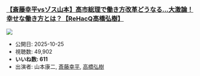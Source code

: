 ### [【斎藤幸平vsゾス山本】高市総理で働き方改革どうなる…大激論！幸せな働き方とは？【ReHacQ高橋弘樹】](https://www.youtube.com/watch?v=JltRRMzvXVs)
[![](https://img.youtube.com/vi/JltRRMzvXVs/sddefault.jpg)](https://www.youtube.com/watch?v=JltRRMzvXVs)
-   公開日: 2025-10-25
-   視聴数: 49,902
-   **いいね数: 611**
-   出演者: 山本康二, [斎藤幸平](/rehacq_fan/people/斎藤幸平 "wikilink"), [高橋弘樹](/rehacq_fan/people/高橋弘樹 "wikilink")
